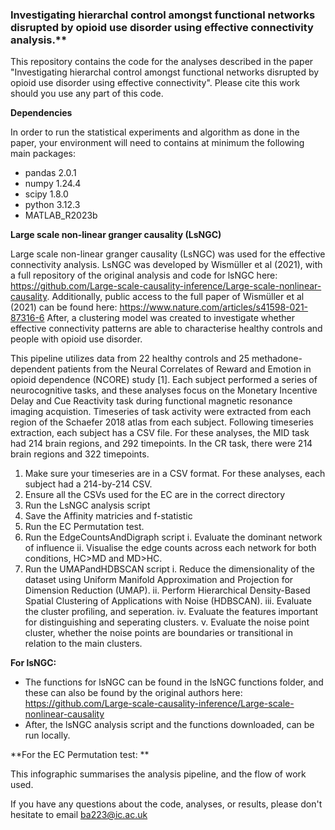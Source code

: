 ### Investigating hierarchal control amongst functional networks disrupted by opioid use disorder using effective connectivity analysis.**

This repository contains the code for the analyses described in the paper "Investigating hierarchal control amongst functional networks disrupted by opioid use disorder using effective connectivity".
Please cite this work should you use any part of this code.

 **Dependencies**

In order to run the statistical experiments and algorithm as done in the paper, your environment will need to contains at minimum the following main packages:

- pandas 2.0.1
- numpy 1.24.4
- scipy 1.8.0
- python 3.12.3
- MATLAB_R2023b


**Large scale non-linear granger causality (LsNGC)**

Large scale non-linear granger causality (LsNGC) was used for the effective connectivity analysis.
LsNGC was developed by Wismüller et al (2021), with a full repository of the original analysis and code for lsNGC here: https://github.com/Large-scale-causality-inference/Large-scale-nonlinear-causality.
Additionally, public access to the full paper of Wismüller et al (2021) can be found here: https://www.nature.com/articles/s41598-021-87316-6
After, a clustering model was created to investigate whether effective connectivity patterns are able to characterise healthy controls and people with opioid use disorder.


This pipeline utilizes data from 22 healthy controls and 25 methadone-dependent patients from the Neural Correlates of Reward and Emotion in opioid dependence (NCORE) study [1]. Each subject performed a series of neurocognitive tasks, and these analyses focus on the Monetary Incentive Delay and Cue Reactivity task during functional magnetic resonance imaging acquistion. 
Timeseries of task activity were extracted from each region of the Schaefer 2018 atlas from each subject. Following timeseries extraction, each subject has a CSV file. For these analyses, the MID task had 214 brain regions, and 292 timepoints. In the CR task, there were 214 brain regions and 322 timepoints.


1. Make sure your timeseries are in a CSV format. For these analyses, each subject had a 214-by-214 CSV.
2. Ensure all the CSVs used for the EC are in the correct directory
3. Run the LsNGC analysis script
4. Save the Affinity matricies and f-statistic
5. Run the EC Permutation test.
6. Run the EdgeCountsAndDigraph script
   i. Evaluate the dominant network of influence
   ii. Visualise the edge counts across each network for both conditions, HC>MD and MD>HC.
7. Run the UMAPandHDBSCAN script
   i. Reduce the dimensionality of the dataset using Uniform Manifold Approximation and Projection for Dimension Reduction (UMAP).
   ii. Perform Hierarchical Density-Based Spatial Clustering of Applications with Noise (HDBSCAN).
   iii. Evaluate the cluster profiling, and seperation.
   iv. Evaluate the features important for distinguishing and seperating clusters.
   v. Evaluate the noise point cluster, whether the noise points are boundaries or transitional in relation to the main clusters.


**For lsNGC:**
- The functions for lsNGC can be found in the lsNGC functions folder, and these can also be found by the original authors here: https://github.com/Large-scale-causality-inference/Large-scale-nonlinear-causality
- After, the lsNGC analysis script and the functions downloaded, can be run locally.

**For the EC Permutation test: **



This infographic summarises the analysis pipeline, and the flow of work used.

If you have any questions about the code, analyses, or results, please don't hesitate to email ba223@ic.ac.uk
